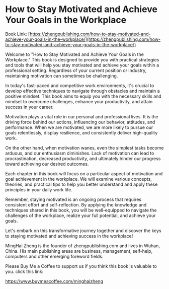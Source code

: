 # How to Stay Motivated and Achieve Your Goals in the Workplace

Book Link: [https://zhengpublishing.com/how-to-stay-motivated-and-achieve-your-goals-in-the-workplace/](https://zhengpublishing.com/how-to-stay-motivated-and-achieve-your-goals-in-the-workplace/)

Welcome to "How to Stay Motivated and Achieve Your Goals in the Workplace." This book is designed to provide you with practical strategies and tools that will help you stay motivated and achieve your goals within a professional setting. Regardless of your current position or industry, maintaining motivation can sometimes be challenging.

In today's fast-paced and competitive work environments, it's crucial to develop effective techniques to navigate through obstacles and maintain a positive mindset. This book aims to equip you with the necessary skills and mindset to overcome challenges, enhance your productivity, and attain success in your career.

Motivation plays a vital role in our personal and professional lives. It is the driving force behind our actions, influencing our behavior, attitudes, and performance. When we are motivated, we are more likely to pursue our goals relentlessly, display resilience, and consistently deliver high-quality work.

On the other hand, when motivation wanes, even the simplest tasks become arduous, and our enthusiasm diminishes. Lack of motivation can lead to procrastination, decreased productivity, and ultimately hinder our progress toward achieving our desired outcomes.

Each chapter in this book will focus on a particular aspect of motivation and goal achievement in the workplace. We will examine various concepts, theories, and practical tips to help you better understand and apply these principles in your daily work life.

Remember, staying motivated is an ongoing process that requires consistent effort and self-reflection. By applying the knowledge and techniques shared in this book, you will be well-equipped to navigate the challenges of the workplace, realize your full potential, and achieve your goals.

Let's embark on this transformative journey together and discover the keys to staying motivated and achieving success in the workplace!

MingHai Zheng is the founder of zhengpublishing.com and lives in Wuhan, China. His main publishing areas are business, management, self-help, computers and other emerging foreword fields.

Please Buy Me a Coffee to support us if you think this book is valuable to you. click this link:

https://www.buymeacoffee.com/minghaizheng
